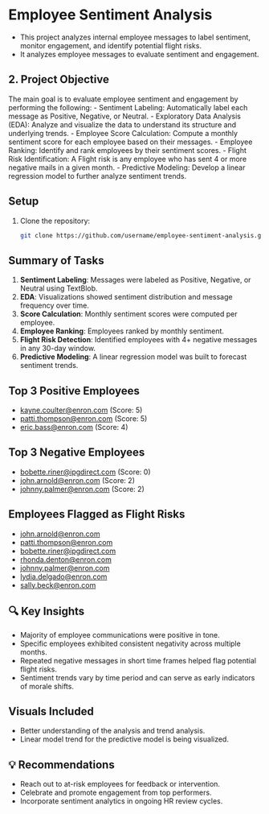 
# Employee Sentiment Analysis

 - This project analyzes internal employee messages to label sentiment, monitor engagement, and identify potential flight risks.
 - It analyzes employee messages to evaluate sentiment and engagement.

## 2. Project Objective
The main goal is to evaluate employee sentiment and engagement by performing the following:
    - Sentiment Labeling: Automatically label each message as Positive, Negative, or Neutral.
    - Exploratory Data Analysis (EDA): Analyze and visualize the data to understand its structure and underlying trends.
    - Employee Score Calculation: Compute a monthly sentiment score for each employee based on their messages.
    - Employee Ranking: Identify and rank employees by their sentiment scores.
    - Flight Risk Identification: A Flight risk is any employee who has sent 4 or more negative mails in a given month.
    - Predictive Modeling: Develop a linear regression model to further analyze sentiment trends.

## Setup
1. Clone the repository:
   ```bash
   git clone https://github.com/username/employee-sentiment-analysis.git

## Summary of Tasks

1. **Sentiment Labeling**: Messages were labeled as Positive, Negative, or Neutral using TextBlob.
2. **EDA**: Visualizations showed sentiment distribution and message frequency over time.
3. **Score Calculation**: Monthly sentiment scores were computed per employee.
4. **Employee Ranking**: Employees ranked by monthly sentiment.
5. **Flight Risk Detection**: Identified employees with 4+ negative messages in any 30-day window.
6. **Predictive Modeling**: A linear regression model was built to forecast sentiment trends.

## Top 3 Positive Employees
- kayne.coulter@enron.com (Score: 5)
- patti.thompson@enron.com (Score: 5)
- eric.bass@enron.com (Score: 4)

## Top 3 Negative Employees
- bobette.riner@ipgdirect.com (Score: 0)
- john.arnold@enron.com (Score: 2)
- johnny.palmer@enron.com (Score: 2)

## Employees Flagged as Flight Risks
- john.arnold@enron.com
- patti.thompson@enron.com
- bobette.riner@ipgdirect.com
- rhonda.denton@enron.com
- johnny.palmer@enron.com
- lydia.delgado@enron.com
- sally.beck@enron.com

## 🔍 Key Insights
- Majority of employee communications were positive in tone.
- Specific employees exhibited consistent negativity across multiple months.
- Repeated negative messages in short time frames helped flag potential flight risks.
- Sentiment trends vary by time period and can serve as early indicators of morale shifts.

## Visuals Included

 - Better understanding of the analysis and trend analysis.
 - Linear model trend for the predictive model is being visualized.

## 💡 Recommendations
- Reach out to at-risk employees for feedback or intervention.
- Celebrate and promote engagement from top performers.
- Incorporate sentiment analytics in ongoing HR review cycles.


